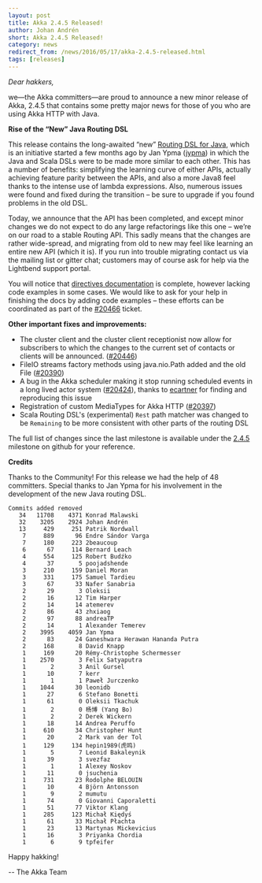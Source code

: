 ```yaml
---
layout: post
title: Akka 2.4.5 Released!
author: Johan Andrén
short: Akka 2.4.5 Released!
category: news
redirect_from: /news/2016/05/17/akka-2.4.5-released.html
tags: [releases]
---
```



*Dear hakkers,*

we—the Akka committers—are proud to announce a new minor release of Akka, 2.4.5 that contains some pretty major news for those of you who are using Akka HTTP with Java.

**Rise of the “New” Java Routing DSL**

This release contains the long-awaited “new”
[Routing DSL for Java](https://doc.akka.io/docs/akka/2.4/java/http/routing-dsl/index.html),
which is an initiative started a few months ago by Jan Ypma ([jypma](https://github.com/jypma)) in which the Java
and Scala DSLs were to be made more similar to each other. This has a number of benefits: simplifying the learning
curve of either APIs, actually achieving feature parity between the APIs, and also a more Java8 feel thanks to
the intense use of lambda expressions. Also, numerous issues were found and fixed during the transition – be sure to
upgrade if you found problems in the old DSL.

Today, we announce that the API has been completed, and except minor changes we do not expect to do any large
refactorings like this one – we’re on our road to a stable Routing API. This sadly means that the changes are
rather wide-spread, and migrating from old to new may feel like learning an entire new API (which it is). If you run
into trouble migrating contact us via the mailing list or gitter chat; customers may of course ask for help via the
Lightbend support portal.

You will notice that [directives documentation](https://doc.akka.io/docs/akka/2.4/java/http/routing-dsl/directives/alphabetically.html)
is complete, however lacking code examples in some cases. We would like to ask for your help in finishing
the docs by adding code examples – these efforts can be coordinated as part of the [#20466](https://github.com/akka/akka/issues/20466) ticket.

**Other important fixes and improvements:**

* The cluster client and the cluster client receptionist now allow for subscribers to which the changes to
the current set of contacts or clients will be announced. ([#20446](https://github.com/akka/akka/issues/20446))
* FileIO streams factory methods using java.nio.Path added and the old File ([#20390](https://github.com/akka/akka/issues/20390))
* A bug in the Akka scheduler making it stop running scheduled events in a long lived actor system
([#20424](https://github.com/akka/akka/issues/20424)), thanks to [ecartner](https://github.com/ecartner) for finding and reproducing this issue
* Registration of custom MediaTypes for Akka HTTP ([#20397](https://github.com/akka/akka/issues/20397))
* Scala Routing DSL's (experimental) `Rest` path matcher was changed to be `Remaining` to be more consistent with other parts of the routing DSL

The full list of changes since the last milestone is available under the
[2.4.5](https://github.com/akka/akka/issues?q=milestone%3A2.4.5) milestone on github for your reference.

**Credits**

Thanks to the Community! For this release we had the help of 48 committers. 
Special thanks to Jan Ypma for his involvement in the development of the new Java routing DSL.

~~~
Commits added removed
   34   11708    4371 Konrad Malawski
   32    3205    2924 Johan Andrén
   13     429     251 Patrik Nordwall
    7     889      96 Endre Sándor Varga
    7     180     223 2beaucoup
    6      67     114 Bernard Leach
    4     554     125 Robert Budźko
    4      37       5 poojadshende
    3     210     159 Daniel Moran
    3     331     175 Samuel Tardieu
    3      67      33 Nafer Sanabria
    2      29       3 Oleksii
    2      16      12 Tim Harper
    2      14      14 atemerev
    2      86      43 zhxiaog
    2      97      88 andreaTP
    2      14       1 Alexander Temerev
    2    3995    4059 Jan Ypma
    2      83      24 Ganeshwara Herawan Hananda Putra
    2     168       8 David Knapp
    1     169      20 Rémy-Christophe Schermesser
    1    2570       3 Felix Satyaputra
    1       2       3 Anil Gursel
    1      10       7 kerr
    1       1       1 Paweł Jurczenko
    1    1044      30 leonidb
    1      27       6 Stefano Bonetti
    1      61       0 Oleksii Tkachuk
    1       2       0 杨博 (Yang Bo)
    1       2       2 Derek Wickern
    1      18      14 Andrea Peruffo
    1     610      34 Christopher Hunt
    1      20       2 Mark van der Tol
    1     129     134 hepin1989(虎鸣)
    1       5       7 Leonid Bakaleynik
    1      39       3 svezfaz
    1       1       1 Alexey Noskov
    1      11       0 jsuchenia
    1     731      23 Rodolphe BELOUIN
    1      10       4 Björn Antonsson
    1       9       2 mumutu
    1      74       0 Giovanni Caporaletti
    1      51      77 Viktor Klang
    1     285     123 Michał Kiędyś
    1      61      33 Michał Płachta
    1      23      13 Martynas Mickevicius
    1      16       3 Priyanka Chordia
    1       6       9 tpfeifer
~~~

Happy hakking!

-- The Akka Team
